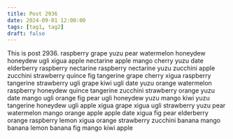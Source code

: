 ```yaml
---
title: Post 2936
date: 2024-09-01 12:00:00
tags: [tag1, tag2]
draft: false
---
```

This is post 2936.
raspberry
grape
yuzu
pear
watermelon
honeydew
honeydew
ugli
xigua
apple
nectarine
apple
mango
cherry
yuzu
date
elderberry
raspberry
nectarine
raspberry
nectarine
yuzu
zucchini
apple
zucchini
strawberry
quince
fig
tangerine
grape
cherry
xigua
raspberry
tangerine
strawberry
ugli
grape
kiwi
ugli
date
yuzu
orange
watermelon
raspberry
honeydew
quince
tangerine
zucchini
strawberry
orange
yuzu
date
mango
ugli
orange
fig
pear
ugli
honeydew
yuzu
mango
kiwi
yuzu
tangerine
honeydew
ugli
apple
xigua
grape
xigua
ugli
strawberry
yuzu
pear
watermelon
mango
orange
apple
apple
date
xigua
fig
pear
elderberry
orange
raspberry
lemon
xigua
orange
strawberry
zucchini
banana
mango
banana
lemon
banana
fig
mango
kiwi
apple
